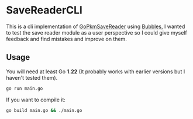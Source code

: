 # SaveReaderCLI
This is a cli implementation of [GoPkmSaveReader](https://github.com/PailosNicolas/GoPkmSaveReader) using [Bubbles](https://github.com/charmbracelet/bubbles), I wanted to test the save reader module as a user perspective so I could give myself feedback and find mistakes and improve on them.

## Usage
You will need at least Go **1.22** (It probably works with earlier versions but I haven't tested them).
```bash
go run main.go
```
If you want to compile it:
```bash
go build main.go && ./main.go
```